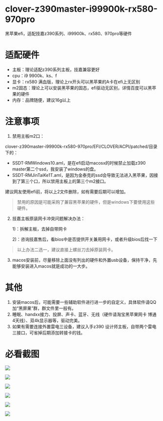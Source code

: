 # clover-z390master-i99900k-rx580-970pro

黑苹果efi，适配技嘉z390系列、i99900k、rx580、970pro等硬件


# 适配硬件
- 主板：理论适配z390系列主板，技嘉兼容更好
- cpu：i9 9900k、ks、f
- 显卡：rx580 满血版，理论上rx开头可以黑苹果的A卡在efi上无区别
- m2固态：理论上可以安装黑苹果的固态，efi驱动无区别，详情百度可以黑苹果的硬件
- 内存：品牌随便，建议16g以上

# 注意事项
1. 禁用主板m2口：

clover-z390master-i99900k-rx580-970pro/EFI/CLOVER/ACPI/patched/目录下的：
- SSDT-RMWindows10.aml，是在efi启动macosx的时候禁止加载z390 master第二个ssd，我安装了windows的盘。
- SSDT-RMJinTaiKe1T.aml，是因为金泰克的ssd会导致无法进入黑苹果，因接到了第三个口，所以禁用主板上的第三个m2接口。

建议网友使用efi前，将以上2文件删除，如有需要后期可以增加。
> 禁用的原因是可能采购了兼容黑苹果的硬件，但是windows下要使用这些硬件。

2. 技嘉主板原装网卡冲突问题解决办法：
   
   1)：拆解主板，去掉自带网卡

   2)：咨询技嘉售后，看bios中是否提供开关兼用网卡，或者升级bios后找一下

> 以上办法二选一，建议直接上螺丝刀去掉原装网卡。

3. macos安装前，尽量移除上面没有列出的硬件和外置usb设备，保持干净，先能够安装进入macos就是成功的一大步。

# 其他

1. 安装macos后，可能需要一些辅助软件进行进一步的自定义，具体软件请QQ加“黑屏果”群，群文件里一般有。
2. 睡眠、handxx接力、投屏、声卡、蓝牙、无线（硬件请淘宝黑苹果网卡 博通4天线）、双4k显示器等，驱动完美。
3. 如果有需要连接外置雷电三设备，建议入手z390 设计师主板，自带两个雷电三接口，可省掉后期添加转接卡的钱。


# 必看截图

![](https://tva1.sinaimg.cn/large/006tNbRwly1g9q5o0mwonj310y0lwqhj.jpg)

![](https://tva1.sinaimg.cn/large/006tNbRwly1g9q5pvzqhcj31yo0u04qq.jpg)

![](https://tva1.sinaimg.cn/large/006tNbRwly1g9q5rd9cadj31140ou423.jpg)

![](https://tva1.sinaimg.cn/large/006tNbRwly1g9q5szqmswj31zu0u0hdt.jpg)

![](https://tva1.sinaimg.cn/large/006tNbRwly1g9q5yyqvvnj32q40u0kjn.jpg)

![](https://tva1.sinaimg.cn/large/006tNbRwly1g9q6js5y3aj31460u0b2a.jpg)